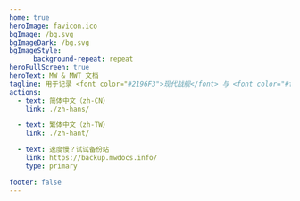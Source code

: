 ```yaml
---
home: true
heroImage: favicon.ico
bgImage: /bg.svg
bgImageDark: /bg.svg
bgImageStyle:
      background-repeat: repeat
heroFullScreen: true
heroText: MW & MWT 文档
tagline: 用于记录 <font color="#2196F3">现代战舰</font> 与 <font color="#fb8b05">现代战争：坦克</font> 内容的文档网站 🍂
actions:
  - text: 简体中文（zh-CN）
    link: ./zh-hans/

  - text: 繁体中文（zh-TW）
    link: ./zh-hant/

  - text: 速度慢？试试备份站
    link: https://backup.mwdocs.info/
    type: primary

footer: false
---
```

